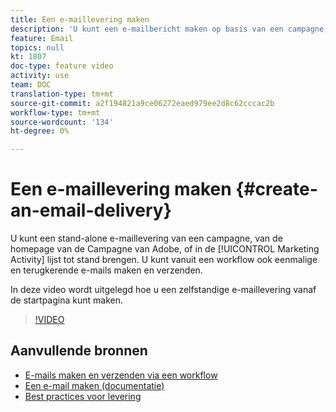 ```yaml
---
title: Een e-maillevering maken
description: 'U kunt een e-mailbericht maken op basis van een campagne, de startpagina van Adobe Campagne of de lijst met marketingactiviteiten. U kunt vanuit een workflow ook eenmalige en terugkerende e-mails maken. In deze video wordt uitgelegd hoe u een e-maillevering vanaf de startpagina kunt maken. '
feature: Email
topics: null
kt: 1807
doc-type: feature video
activity: use
team: DOC
translation-type: tm+mt
source-git-commit: a2f194821a9ce06272eaed979ee2d8c62cccac2b
workflow-type: tm+mt
source-wordcount: '134'
ht-degree: 0%

---
```



# Een e-maillevering maken {#create-an-email-delivery}

U kunt een stand-alone e-maillevering van een campagne, van de homepage van de Campagne van Adobe, of in de [!UICONTROL Marketing Activity] lijst tot stand brengen. U kunt vanuit een workflow ook eenmalige en terugkerende e-mails maken en verzenden.

In deze video wordt uitgelegd hoe u een zelfstandige e-maillevering vanaf de startpagina kunt maken.

>[!VIDEO](https://video.tv.adobe.com/v/23721?quality=12)

## Aanvullende bronnen

* [E-mails maken en verzenden via een workflow](/help/communication-channels/email/create-and-send-emails-via-workflow.md)
* [Een e-mail maken (documentatie)](https://docs.adobe.com/content/help/en/campaign-standard/using/communication-channels/email-messages/creating-an-email.html)
* [Best practices voor levering](https://docs.campaign.adobe.com/doc/standard/getting_started/en/ACS_DeliveryBestPractices.html)
